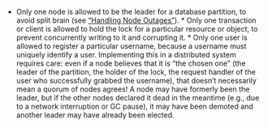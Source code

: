 *  Only one node is allowed to be the leader for a database partition, to avoid split brain (see
[“Handling Node Outages”](ch05.html#sec_replication_failover)). *  Only one transaction or client is allowed to hold the lock for a particular resource or object, to
prevent concurrently writing to it and corrupting it. *  Only one user is allowed to register a particular username, because a username must uniquely
identify a user. Implementing this in a distributed system requires care: even if a node believes that it is “the
chosen one” (the leader of the partition, the holder of the lock, the request handler of the user
who successfully grabbed the username), that doesn’t necessarily mean a quorum of nodes agrees!
A node may have formerly been the leader, but if the other nodes declared it dead in the meantime
(e.g., due to a network interruption or GC pause), it may have been demoted and another leader may
have already been elected.